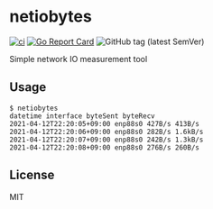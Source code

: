 # netiobytes

[![ci](https://github.com/johejo/netiobytes/workflows/ci/badge.svg?branch=main)](https://github.com/johejo/netiobytes/actions?query=workflow%3Aci)
[![Go Report Card](https://goreportcard.com/badge/github.com/johejo/netiobytes)](https://goreportcard.com/report/github.com/johejo/netiobytes)
![GitHub tag (latest SemVer)](https://img.shields.io/github/v/tag/johejo/netiobytes)

Simple network IO measurement tool

## Usage

```
$ netiobytes
datetime interface byteSent byteRecv
2021-04-12T22:20:05+09:00 enp88s0 427B/s 413B/s
2021-04-12T22:20:06+09:00 enp88s0 282B/s 1.6kB/s
2021-04-12T22:20:07+09:00 enp88s0 242B/s 1.3kB/s
2021-04-12T22:20:08+09:00 enp88s0 276B/s 260B/s
```

## License

MIT
